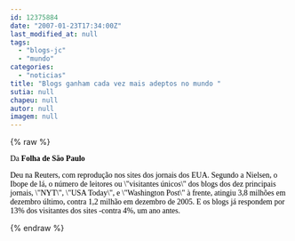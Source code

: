 ```yaml
---
id: 12375884
date: "2007-01-23T17:34:00Z"
last_modified_at: null
tags:
  - "blogs-jc"
  - "mundo"
categories:
  - "noticias"
title: "Blogs ganham cada vez mais adeptos no mundo "
sutia: null
chapeu: null
autor: null
imagem: null
---
```

{% raw %}
<p><P><FONT face=Verdana color=black>Da<STRONG> Folha de São Paulo</STRONG></FONT></P></p>
<p><P><FONT face=Verdana color=black>Deu na Reuters</FONT><FONT face=Verdana color=black>, com reprodução nos sites dos jornais dos EUA. Segundo a Nielsen, o Ibope de lá, o número de leitores ou \"visitantes únicos\" dos blogs dos dez principais jornais, \"NYT\", \"USA Today\",&nbsp;</FONT><FONT face=Verdana color=black>e \"Washington Post\"</FONT><FONT face=Verdana color=black> à frente, atingiu 3,8 milhões em dezembro último, contra 1,2 milhão em dezembro de 2005. E os blogs já respondem por 13% dos visitantes dos sites -contra 4%, um ano antes.</FONT> </P> </p>
{% endraw %}